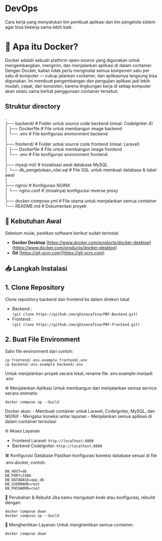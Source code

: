 # DevOps
Cara kerja yang menyatukan tim pembuat aplikasi dan tim pengelola sistem agar bisa bekerja sama lebih baik.
# 🐳 Apa itu Docker?
Docker adalah sebuah platform open-source yang digunakan untuk mengembangkan, mengirim, dan menjalankan aplikasi di dalam container. Dengan Docker, kalian tidak perlu menginstal semua komponen satu per satu di komputer — cukup jalankan container, dan aplikasinya langsung bisa digunakan. Ini membuat pengembangan dan pengujian aplikasi jadi lebih mudah, cepat, dan konsisten, karena lingkungan kerja di setiap komputer akan selalu sama berkat penggunaan container tersebut.

## Struktur directory
.  
├── backend/             # Folder untuk source code backend (misal: CodeIgniter 4)  
│   ├── Dockerfile       # File untuk membangun image backend  
│   └── .env             # File konfigurasi environment backend  
│  
├── frontend/            # Folder untuk source code frontend (misal: Laravel)  
│   ├── Dockerfile       # File untuk membangun image frontend  
│   └── .env             # File konfigurasi environment frontend  
│  
├── mysql-init/          # Inisialisasi awal database MySQL  
│   └── db_pengelolaan_nilai.sql  # File SQL untuk membuat database & tabel awal  
│  
├── nginx/               # Konfigurasi NGINX  
│   └── nginx.conf     # (misalnya) konfigurasi reverse proxy  
│  
├── docker-compose.yml   # File utama untuk menjalankan semua container  
└── README.md            # Dokumentasi proyek  

## 🧰 Kebutuhan Awal
Sebelum mulai, pastikan software berikut sudah terinstal:

- **Docker Desktop** [https://www.docker.com/products/docker-desktop](https://www.docker.com/products/docker-desktop)
- **Git** [https://git-scm.com](https://git-scm.com)

## 📥 Langkah Instalasi
## 1. Clone Repository
  Clone repository backend dan frontend ke dalam direkori lokal
   - Backend :  
     ```(git clone https://github.com/ghinasafina/PBF-Backend.git)```
   - Frontend :  
     ```(git clone https://github.com/ghinasafina/PBF-Frontend.git)```

## 2. Buat File Environment
Salin file environment dari contoh:
```
cp frontend/.env.example frontend/.env
cp backend/.env.example backend/.env
```
Untuk menjalankan proyek secara lokal, rename file .env.example menjadi .env

⚙️ Menjalankan Aplikasi
Untuk membangun dan menjalankan semua service secara otomatis:
```
docker compose up --build
```
Docker akan:
    - Membuat container untuk Laravel, CodeIgniter, MySQL, dan NGINX
    - Mengatur koneksi antar layanan
    - Menjalankan semua aplikasi di dalam container terisolasi

🌐 Akses Layanan
- Frontend Laravel:
  ```http://localhost:8000```
- Backend CodeIgniter:
  ```http://localhost:8080```

🛠️ Konfigurasi Database
Pastikan konfigurasi koneksi database sesuai di file .env.docker, contoh:
```
DB_HOST=db
DB_PORT=3306
DB_DATABASE=app_db
DB_USERNAME=root
DB_PASSWORD=root
```
🔄 Perubahan & Rebuild
Jika kamu mengubah kode atau konfigurasi, rebuild dengan:
```
docker compose down
docker compose up --build
```

🛑 Menghentikan Layanan
Untuk menghentikan semua container:
```
docker compose down
```




